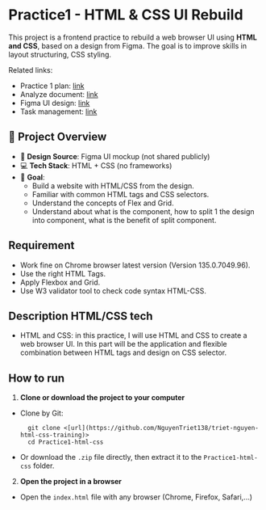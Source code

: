 
# Practice1 - HTML & CSS UI Rebuild

This project is a frontend practice to rebuild a web browser UI using **HTML and CSS**, based on a design from Figma. The goal is to improve skills in layout structuring, CSS styling.

Related links:

- Practice 1 plan: [link](https://docs.google.com/document/d/1cKzNT5TnLhaKU1pSgWnpUj0zf7IM_zg2lTzc_LNLXco/edit?tab=t.5gprxxcpgfwk)
- Analyze document: [link](https://docs.google.com/document/d/1cKzNT5TnLhaKU1pSgWnpUj0zf7IM_zg2lTzc_LNLXco/edit?tab=t.gcp6co8y3cq4)
- Figma UI design: [link](https://www.figma.com/design/YEAoU3aYSzBMD94MmL00bmY7/dreamshare-website-template-areto?node-id=0-2&t=BMzzTgAEfuYN8KTm-0)
- Task management: [link](https://trello.com/b/pptVWDIg/internshiphtml-css-practice1)

## 🚀 Project Overview

- 🎨 **Design Source**: Figma UI mockup (not shared publicly)
- 💻 **Tech Stack**: HTML + CSS (no frameworks)
- 🎯 **Goal**:
  - Build a website with HTML/CSS from the design.
  - Familiar with common HTML tags and CSS selectors.
  - Understand the concepts of Flex and Grid.
  - Understand about what is the component, how to split 1 the design into component, what is the benefit of split component.


## Requirement

- Work fine on Chrome browser latest version (Version 135.0.7049.96).
- Use the right HTML Tags.
- Apply Flexbox and Grid.
- Use W3 validator tool to check code syntax HTML-CSS.

## Description HTML/CSS tech

- HTML and CSS: in this practice, I will use HTML and CSS to create a web browser UI. In this part will be the application and flexible combination between HTML tags and design on CSS selector.

## How to run

1. **Clone or download the project to your computer**

- Clone by Git:
  ```
    git clone <[url](https://github.com/NguyenTriet138/triet-nguyen-html-css-training)>
    cd Practice1-html-css
  ```
- Or download the `.zip` file directly, then extract it to the `Practice1-html-css` folder.

2. **Open the project in a browser**

- Open the `index.html` file with any browser (Chrome, Firefox, Safari,...)
